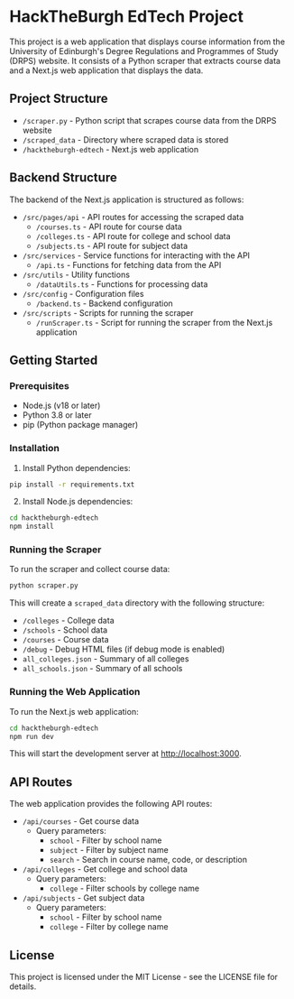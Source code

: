 # HackTheBurgh EdTech Project

This project is a web application that displays course information from the University of Edinburgh's Degree Regulations and Programmes of Study (DRPS) website. It consists of a Python scraper that extracts course data and a Next.js web application that displays the data.

## Project Structure

- `/scraper.py` - Python script that scrapes course data from the DRPS website
- `/scraped_data` - Directory where scraped data is stored
- `/hacktheburgh-edtech` - Next.js web application

## Backend Structure

The backend of the Next.js application is structured as follows:

- `/src/pages/api` - API routes for accessing the scraped data
  - `/courses.ts` - API route for course data
  - `/colleges.ts` - API route for college and school data
  - `/subjects.ts` - API route for subject data
- `/src/services` - Service functions for interacting with the API
  - `/api.ts` - Functions for fetching data from the API
- `/src/utils` - Utility functions
  - `/dataUtils.ts` - Functions for processing data
- `/src/config` - Configuration files
  - `/backend.ts` - Backend configuration
- `/src/scripts` - Scripts for running the scraper
  - `/runScraper.ts` - Script for running the scraper from the Next.js application

## Getting Started

### Prerequisites

- Node.js (v18 or later)
- Python 3.8 or later
- pip (Python package manager)

### Installation

1. Install Python dependencies:

```bash
pip install -r requirements.txt
```

2. Install Node.js dependencies:

```bash
cd hacktheburgh-edtech
npm install
```

### Running the Scraper

To run the scraper and collect course data:

```bash
python scraper.py
```

This will create a `scraped_data` directory with the following structure:

- `/colleges` - College data
- `/schools` - School data
- `/courses` - Course data
- `/debug` - Debug HTML files (if debug mode is enabled)
- `all_colleges.json` - Summary of all colleges
- `all_schools.json` - Summary of all schools

### Running the Web Application

To run the Next.js web application:

```bash
cd hacktheburgh-edtech
npm run dev
```

This will start the development server at [http://localhost:3000](http://localhost:3000).

## API Routes

The web application provides the following API routes:

- `/api/courses` - Get course data
  - Query parameters:
    - `school` - Filter by school name
    - `subject` - Filter by subject name
    - `search` - Search in course name, code, or description
- `/api/colleges` - Get college and school data
  - Query parameters:
    - `college` - Filter schools by college name
- `/api/subjects` - Get subject data
  - Query parameters:
    - `school` - Filter by school name
    - `college` - Filter by college name

## License

This project is licensed under the MIT License - see the LICENSE file for details.
